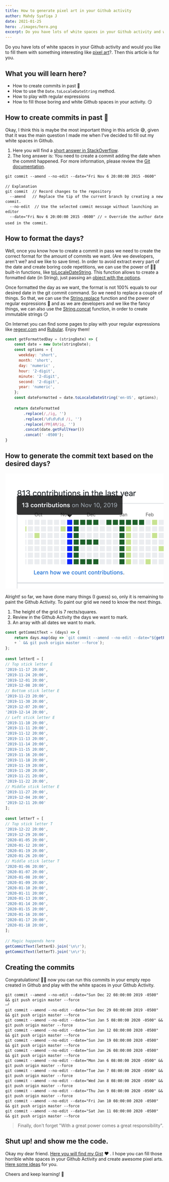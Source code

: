```yaml
---
title: How to generate pixel art in your Github activity
author: Mahdy Syafiqa J
date: 2021-01-25
hero: ./images/hero.png
excerpt: Do you have lots of white spaces in your Github activity and would you like to fill them with something interesting like pixel art?. Then this article is for you.
---
```


Do you have lots of white spaces in your Github activity and would you like to fill them with something interesting like [pixel art](https://es.wikipedia.org/wiki/Pixel_art)?. Then this article is for you.

## What you will learn here?

* How to create commits in past 🤯
* How to use the `Date.toLocaleDateString` method.
* How to play with regular expressions
* How to fill those boring and white Github spaces in your activity. 😏

## How to create commits in past 🤯

Okay, I think this is maybe the most important thing in this article 😅, given that it was the main question I made me when I've decided to fill out my white spaces in Github.

1. Here you will find a [short answer in StackOverflow](https://stackoverflow.com/questions/23609991/git-github-commit-at-past-date/34639957).
2. The long answer is: You need to create a commit adding the date when the commit happened. For more information, please review the [Git documentation](https://git-scm.com/docs/git-commit).
 
```
git commit --amend --no-edit --date="Fri Nov 6 20:00:00 2015 -0600"

// Explanation
git commit  // Record changes to the repository 
  --amend   // Replace the tip of the current branch by creating a new commit.
  --no-edit  // Use the selected commit message without launching an editor
  --date="Fri Nov 6 20:00:00 2015 -0600" // ⭐️ Override the author date used in the commit.
```


## How to format the days?

Well, once you know how to create a commit in pass we need to create the correct format for the amount of commits we want. (Are we developers, aren't we? and we like to save time).
In order to avoid extract every part of the date and create boring code repetitions, we can use the power of 💪🏼 built-in functions, like [toLocaleDateString](https://developer.mozilla.org/es/docs/Web/JavaScript/Referencia/Objetos_globales/Date/toLocaleDateString). This function allows to create a formatted date (in String), just passing an [object with the options](https://tc39.es/ecma402/#datetimeformat-objects).    

Once formatted the day as we want, the format is not 100% equals to our desired date in the git commit  command. So we need to replace a couple of things.
So that, we can use the [String.replace](https://developer.mozilla.org/es/docs/Web/JavaScript/Referencia/Objetos_globales/String/replace) function and the power of regular expressions 💛 and as we are developers and we like the fancy things, we can also use the [String.concat](https://developer.mozilla.org/es/docs/Web/JavaScript/Referencia/Objetos_globales/String/concat) function, in order to create immutable strings 😏

On Internet you can find some pages to play with your regular expressions like [regexr.com](https://regexr.com/) and [Rubular](https://rubular.com/). Enjoy them!
  

```javascript
const getFormattedDay = (stringDate) => {
	const date = new Date(stringDate);
	const options = {
	  weekday: 'short', 
	  month: 'short', 
	  day: 'numeric' ,
	  hour: '2-digit',
	  minute: '2-digit',
	  second: '2-digit',
	  year: 'numeric', 
	};
	const dateFormatted = date.toLocaleDateString('en-US', options);

	return dateFormatted
		.replace(/,/ig, '')
		.replace(/\d\d\d\d /i, '')
		.replace(/PM|AM/ig, '')
		.concat(date.getFullYear())
		.concat(' -0500');
}

```

## How to generate the commit text based on the desired days?

<img src="./images/contribution.png" />

Alright! so far, we have done many things (I guess) so, only it is remaining to paint the Github Activity. To paint our grid we need to know the next things. 
1. The height of the grid is 7 rects/squares.
2. Review in the Github Activity the days we want to mark.
3. An array with all dates we want to mark.




```javascript
const getCommitText = (days) => {
	return days.map(day => `git commit --amend --no-edit --date="${getFormattedDay(day)}"` 
	+ ` && git push origin master --force`);
};

const letterE = [
// Top stick letter E
'2019-11-17 20:00',
'2019-11-24 20:00',
'2019-12-01 20:00',
'2019-12-08 20:00',
// Bottom stick letter E
'2019-11-23 20:00',
'2019-11-30 20:00',
'2019-12-07 20:00',
'2019-12-14 20:00',
// Left stick letter E
'2019-11-10 20:00',
'2019-11-11 20:00',
'2019-11-12 20:00',
'2019-11-13 20:00',
'2019-11-14 20:00',
'2019-11-15 20:00',
'2019-11-16 20:00',
'2019-11-18 20:00',
'2019-11-19 20:00',
'2019-11-20 20:00',
'2019-11-21 20:00',
'2019-11-22 20:00',
// Middle stick letter E
'2019-11-27 20:00',
'2019-12-04 20:00',
'2019-12-11 20:00'
];

const letterT = [
// Top stick letter T
'2019-12-22 20:00',
'2019-12-29 20:00',
'2020-01-05 20:00',
'2020-01-12 20:00',
'2020-01-19 20:00',
'2020-01-26 20:00',
// Middle stick letter T
'2020-01-06 20:00',
'2020-01-07 20:00',
'2020-01-08 20:00',
'2020-01-09 20:00',
'2020-01-10 20:00',
'2020-01-11 20:00',
'2020-01-13 20:00',
'2020-01-14 20:00',
'2020-01-15 20:00',
'2020-01-16 20:00',
'2020-01-17 20:00',
'2020-01-18 20:00',
];

// Magic happends here
getCommitText(letterE).join('\n\r');
getCommitText(letterT).join('\n\r');
```

## Creating the commits 

Congratulations! 🙌🏼 now you can run this commits in your empty repo created in Github and play with the white spaces in your Github Activity.

```shell script
git commit --amend --no-edit --date="Sun Dec 22 08:00:00 2019 -0500" && git push origin master --force                                                                      ─╯
git commit --amend --no-edit --date="Sun Dec 29 08:00:00 2019 -0500" && git push origin master --force
git commit --amend --no-edit --date="Sun Jan 5 08:00:00 2020 -0500" && git push origin master --force
git commit --amend --no-edit --date="Sun Jan 12 08:00:00 2020 -0500" && git push origin master --force
git commit --amend --no-edit --date="Sun Jan 19 08:00:00 2020 -0500" && git push origin master --force
git commit --amend --no-edit --date="Sun Jan 26 08:00:00 2020 -0500" && git push origin master --force
git commit --amend --no-edit --date="Mon Jan 6 08:00:00 2020 -0500" && git push origin master --force
git commit --amend --no-edit --date="Tue Jan 7 08:00:00 2020 -0500" && git push origin master --force
git commit --amend --no-edit --date="Wed Jan 8 08:00:00 2020 -0500" && git push origin master --force
git commit --amend --no-edit --date="Thu Jan 9 08:00:00 2020 -0500" && git push origin master --force
git commit --amend --no-edit --date="Fri Jan 10 08:00:00 2020 -0500" && git push origin master --force
git commit --amend --no-edit --date="Sat Jan 11 08:00:00 2020 -0500" && git push origin master --force
```

 

> Finally, don't forget "With a great power comes a great responsibility".

## Shut up! and show me the code. 

Okay my dear friend. [Here you will find my Gist](https://gist.github.com/codesandtags/6dc67efd0a968a080b3c2c6038c8a2e1) ♥️ . I hope you can fill those horrible white spaces in your Github Activity and create awesome pixel arts. [Here some ideas](https://www.shutterstock.com/es/search/geek+pixel?image_type=illustration) for you.  

Cheers and keep learning! 🍻